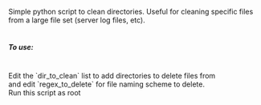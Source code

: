 Simple python script to clean directories. Useful for cleaning specific files from a large file set (server log files, etc).
<br/>
<br/>
<h5>To use:</h5><br/>
Edit the `dir_to_clean` list to add directories to delete files from<br/>
and edit `regex_to_delete` for file naming scheme to delete.<br/>
Run this script as root

